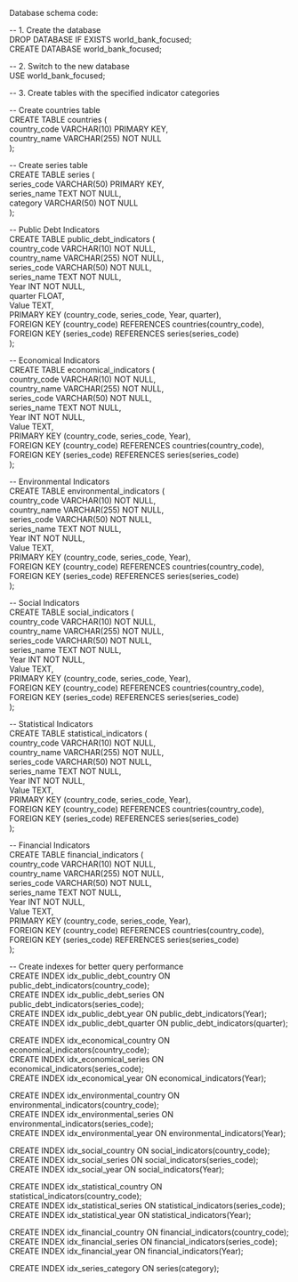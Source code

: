 Database schema code:

\-- 1\. Create the database  
DROP DATABASE IF EXISTS world\_bank\_focused;  
CREATE DATABASE world\_bank\_focused;

\-- 2\. Switch to the new database  
USE world\_bank\_focused;

\-- 3\. Create tables with the specified indicator categories

\-- Create countries table  
CREATE TABLE countries (  
    country\_code VARCHAR(10) PRIMARY KEY,  
    country\_name VARCHAR(255) NOT NULL  
);

\-- Create series table  
CREATE TABLE series (  
    series\_code VARCHAR(50) PRIMARY KEY,  
    series\_name TEXT NOT NULL,  
    category VARCHAR(50) NOT NULL  
);

\-- Public Debt Indicators  
CREATE TABLE public\_debt\_indicators (  
    country\_code VARCHAR(10) NOT NULL,  
    country\_name VARCHAR(255) NOT NULL,  
    series\_code VARCHAR(50) NOT NULL,  
    series\_name TEXT NOT NULL,  
    Year INT NOT NULL,  
    quarter FLOAT,  
    Value TEXT,  
    PRIMARY KEY (country\_code, series\_code, Year, quarter),  
    FOREIGN KEY (country\_code) REFERENCES countries(country\_code),  
    FOREIGN KEY (series\_code) REFERENCES series(series\_code)  
);

\-- Economical Indicators  
CREATE TABLE economical\_indicators (  
    country\_code VARCHAR(10) NOT NULL,  
    country\_name VARCHAR(255) NOT NULL,  
    series\_code VARCHAR(50) NOT NULL,  
    series\_name TEXT NOT NULL,  
    Year INT NOT NULL,  
    Value TEXT,  
    PRIMARY KEY (country\_code, series\_code, Year),  
    FOREIGN KEY (country\_code) REFERENCES countries(country\_code),  
    FOREIGN KEY (series\_code) REFERENCES series(series\_code)  
);

\-- Environmental Indicators  
CREATE TABLE environmental\_indicators (  
    country\_code VARCHAR(10) NOT NULL,  
    country\_name VARCHAR(255) NOT NULL,  
    series\_code VARCHAR(50) NOT NULL,  
    series\_name TEXT NOT NULL,  
    Year INT NOT NULL,  
    Value TEXT,  
    PRIMARY KEY (country\_code, series\_code, Year),  
    FOREIGN KEY (country\_code) REFERENCES countries(country\_code),  
    FOREIGN KEY (series\_code) REFERENCES series(series\_code)  
);

\-- Social Indicators  
CREATE TABLE social\_indicators (  
    country\_code VARCHAR(10) NOT NULL,  
    country\_name VARCHAR(255) NOT NULL,  
    series\_code VARCHAR(50) NOT NULL,  
    series\_name TEXT NOT NULL,  
    Year INT NOT NULL,  
    Value TEXT,  
    PRIMARY KEY (country\_code, series\_code, Year),  
    FOREIGN KEY (country\_code) REFERENCES countries(country\_code),  
    FOREIGN KEY (series\_code) REFERENCES series(series\_code)  
);

\-- Statistical Indicators  
CREATE TABLE statistical\_indicators (  
    country\_code VARCHAR(10) NOT NULL,  
    country\_name VARCHAR(255) NOT NULL,  
    series\_code VARCHAR(50) NOT NULL,  
    series\_name TEXT NOT NULL,  
    Year INT NOT NULL,  
    Value TEXT,  
    PRIMARY KEY (country\_code, series\_code, Year),  
    FOREIGN KEY (country\_code) REFERENCES countries(country\_code),  
    FOREIGN KEY (series\_code) REFERENCES series(series\_code)  
);

\-- Financial Indicators  
CREATE TABLE financial\_indicators (  
    country\_code VARCHAR(10) NOT NULL,  
    country\_name VARCHAR(255) NOT NULL,  
    series\_code VARCHAR(50) NOT NULL,  
    series\_name TEXT NOT NULL,  
    Year INT NOT NULL,  
    Value TEXT,  
    PRIMARY KEY (country\_code, series\_code, Year),  
    FOREIGN KEY (country\_code) REFERENCES countries(country\_code),  
    FOREIGN KEY (series\_code) REFERENCES series(series\_code)  
);

\-- Create indexes for better query performance  
CREATE INDEX idx\_public\_debt\_country ON public\_debt\_indicators(country\_code);  
CREATE INDEX idx\_public\_debt\_series ON public\_debt\_indicators(series\_code);  
CREATE INDEX idx\_public\_debt\_year ON public\_debt\_indicators(Year);  
CREATE INDEX idx\_public\_debt\_quarter ON public\_debt\_indicators(quarter);

CREATE INDEX idx\_economical\_country ON economical\_indicators(country\_code);  
CREATE INDEX idx\_economical\_series ON economical\_indicators(series\_code);  
CREATE INDEX idx\_economical\_year ON economical\_indicators(Year);

CREATE INDEX idx\_environmental\_country ON environmental\_indicators(country\_code);  
CREATE INDEX idx\_environmental\_series ON environmental\_indicators(series\_code);  
CREATE INDEX idx\_environmental\_year ON environmental\_indicators(Year);

CREATE INDEX idx\_social\_country ON social\_indicators(country\_code);  
CREATE INDEX idx\_social\_series ON social\_indicators(series\_code);  
CREATE INDEX idx\_social\_year ON social\_indicators(Year);

CREATE INDEX idx\_statistical\_country ON statistical\_indicators(country\_code);  
CREATE INDEX idx\_statistical\_series ON statistical\_indicators(series\_code);  
CREATE INDEX idx\_statistical\_year ON statistical\_indicators(Year);

CREATE INDEX idx\_financial\_country ON financial\_indicators(country\_code);  
CREATE INDEX idx\_financial\_series ON financial\_indicators(series\_code);  
CREATE INDEX idx\_financial\_year ON financial\_indicators(Year);

CREATE INDEX idx\_series\_category ON series(category);  
